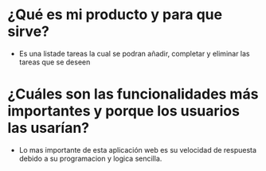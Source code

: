# ¿Qué es mi producto y para que sirve?
 - Es una listade tareas la cual se podran añadir, completar y eliminar las tareas que se deseen
# ¿Cuáles son las funcionalidades más importantes y porque los usuarios las usarían?
- Lo mas importante de esta aplicación web es su velocidad de respuesta debido a su programacion y logica sencilla.
